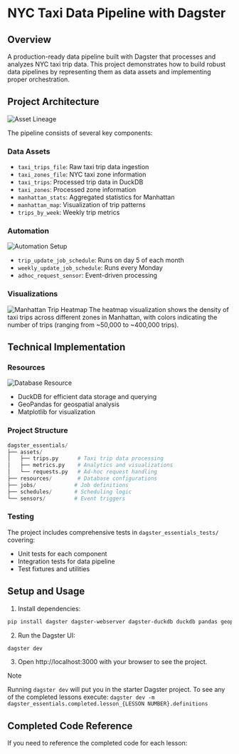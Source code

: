 # NYC Taxi Data Pipeline with Dagster

## Overview
A production-ready data pipeline built with Dagster that processes and analyzes NYC taxi trip data. This project demonstrates how to build robust data pipelines by representing them as data assets and implementing proper orchestration.

## Project Architecture
![Asset Lineage](screenshots/asset_lineage.png)

The pipeline consists of several key components:

### Data Assets
- `taxi_trips_file`: Raw taxi trip data ingestion
- `taxi_zones_file`: NYC taxi zone information
- `taxi_trips`: Processed trip data in DuckDB
- `taxi_zones`: Processed zone information
- `manhattan_stats`: Aggregated statistics for Manhattan
- `manhattan_map`: Visualization of trip patterns
- `trips_by_week`: Weekly trip metrics

### Automation
![Automation Setup](screenshots/automation.png)
- `trip_update_job_schedule`: Runs on day 5 of each month
- `weekly_update_job_schedule`: Runs every Monday
- `adhoc_request_sensor`: Event-driven processing

### Visualizations
![Manhattan Trip Heatmap](screenshots/manhattan_heatmap.png)
The heatmap visualization shows the density of taxi trips across different zones in Manhattan, with colors indicating the number of trips (ranging from ~50,000 to ~400,000 trips).

## Technical Implementation

### Resources
![Database Resource](screenshots/database_resource.png)
- DuckDB for efficient data storage and querying
- GeoPandas for geospatial analysis
- Matplotlib for visualization

### Project Structure
```python
dagster_essentials/
├── assets/
│   ├── trips.py      # Taxi trip data processing
│   ├── metrics.py    # Analytics and visualizations
│   └── requests.py   # Ad-hoc request handling
├── resources/        # Database configurations
├── jobs/            # Job definitions
├── schedules/       # Scheduling logic
└── sensors/         # Event triggers
```

### Testing
The project includes comprehensive tests in `dagster_essentials_tests/` covering:
- Unit tests for each component
- Integration tests for data pipeline
- Test fixtures and utilities

## Setup and Usage

1. Install dependencies:
```bash
pip install dagster dagster-webserver dagster-duckdb duckdb pandas geopandas matplotlib
```

2. Run the Dagster UI:
```bash
dagster dev
```

3. Open http://localhost:3000 with your browser to see the project.

> [!NOTE]
> Running `dagster dev` will put you in the starter Dagster project. To see any of the completed lessons execute:
> `dagster dev -m dagster_essentials.completed.lesson_{LESSON NUMBER}.definitions`

## Completed Code Reference
If you need to reference the completed code for each lesson:
